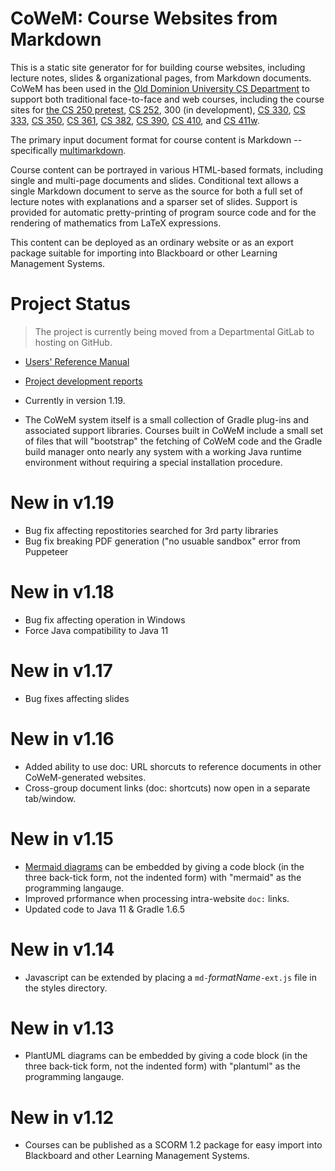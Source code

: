 # CoWeM: Course Websites from Markdown

This is a static site generator for for building course websites, including lecture notes, 
slides & organizational pages, from Markdown documents. 
CoWeM has been used in the [Old Dominion University CS Department](https://www.cs.odu.edu/)
to support both traditional face-to-face and web courses, 
including the course sites
for [the CS 250 pretest](https://www.cs.odu.edu/~zeil/cs250PreTest/latest/), 
[CS 252](https://www.cs.odu.edu/~zeil/cs252/latest/),
300 (in development), 
[CS 330](https://www.cs.odu.edu/~tkennedy/cs330/s17/), 
[CS 333](https://www.cs.odu.edu/~zeil/cs333/latest/), 
[CS 350]((https://www.cs.odu.edu/~zeil/cs350/latest/)), 
[CS 361](https://www.cs.odu.edu/~zeil/cs361/latest/),
[CS 382](https://www.cs.odu.edu/~zeil/cs382/latest/),
[CS 390](https://www.cs.odu.edu/~zeil/cs390/latest/),
[CS 410](https://www.cs.odu.edu/~tkennedy/cs410/s17/), and
[CS 411w](https://www.cs.odu.edu/~tkennedy/cs411/s17/).

The primary input document format for course content is Markdown --
specifically [multimarkdown](http://fletcherpenney.net/multimarkdown/). 

Course content can be portrayed in various HTML-based formats,
including single and multi-page documents and slides. Conditional text allows
a single Markdown document to serve as the source for both a full set of lecture
notes with explanations and a sparser set of slides.  Support is provided
for automatic pretty-printing of program source code and for the rendering
of mathematics from LaTeX expressions.

This content can be deployed as an ordinary website or as an 
export package suitable for importing into Blackboard or other
Learning Management Systems.

# Project Status

> The project is currently being moved from a Departmental GitLab to hosting on GitHub.

* [Users' Reference Manual](https://www.cs.odu.edu/~zeil/cowem/Directory/outline/index.html)

* [Project development reports](http://www.cs.odu.edu/~zeil/gitlab/cowem/reports/reportsSummary/projectReports.html)

* Currently in version 1.19.
  
* The CoWeM system itself is a small collection of Gradle plug-ins and
  associated support libraries.  Courses built in CoWeM include a small
  set of files that will "bootstrap" the fetching of CoWeM code and the
  Gradle build manager onto nearly any system with a working Java runtime
  environment without requiring a special installation procedure.

# New in v1.19

* Bug fix affecting repostitories searched for 3rd party libraries
* Bug fix breaking PDF generation ("no usuable sandbox" error from Puppeteer


# New in v1.18

* Bug fix affecting operation in Windows
* Force Java compatibility to Java 11

# New in v1.17

* Bug fixes affecting slides

# New in v1.16

* Added ability to use doc: URL shorcuts to reference documents in other CoWeM-generated
  websites.
* Cross-group document links (doc: shortcuts) now open in a separate tab/window.

# New in v1.15

* [Mermaid diagrams](https://mermaid-js.github.io/mermaid/#/) can be
  embedded by giving a code block (in the three back-tick form, not
  the indented form) with "mermaid" as the programming langauge.
* Improved prformance when processing intra-website `doc:` links.
* Updated code to Java 11 & Gradle 1.6.5

# New in v1.14

* Javascript can be extended by placing a `md-`_formatName_`-ext.js` file in
  the styles directory.

# New in v1.13

* PlantUML diagrams can be embedded by giving a code block (in the
  three back-tick form, not the indented form) with "plantuml" as the
  programming langauge.


# New in v1.12

* Courses can be published as a SCORM 1.2 package for easy import into
  Blackboard and other Learning Management Systems.

